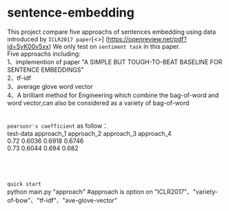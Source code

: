 sentence-embedding
=====
This project compare five approachs of sentences embedding using data introduced by `ICLR2017 paper`[<<A SIMPLE BUT TOUGH-TO-BEAT BASELINE FOR SENTENCE EMBEDDINGS>>] (https://openreview.net/pdf?id=SyK00v5xx) We only test on `sentiment task` in this paper.<br>
Five approachs including:<br>
1、implemention of paper "A SIMPLE BUT TOUGH-TO-BEAT BASELINE FOR SENTENCE EMBEDDINGS"<br>
2、tf-idf<br>
3、average glove word vector<br>
4、A brilliant method for Engineering which combine the bag-of-word and word vector,can also be considered as a variety of bag-of-word<br>
<br>
<br>
`pearsonr's coefficient` as follow：<br>
   test-data             approach_1<ICLR2017 paper>       approach_2     approach_3      approach_4<br>
  <sick-test>                    0.72                      0.6036         0.6918            0.6746<br>
  <sick-train>                   0.73                      0.6044         0.694             0.682<br>
<br>
<br>
<br>
<br>
`quick start`<br>
python main.py  "approach"    #approach is option on "ICLR2017"、"variety-of-bow"、"tf-idf"、"ave-glove-vector"<br>
